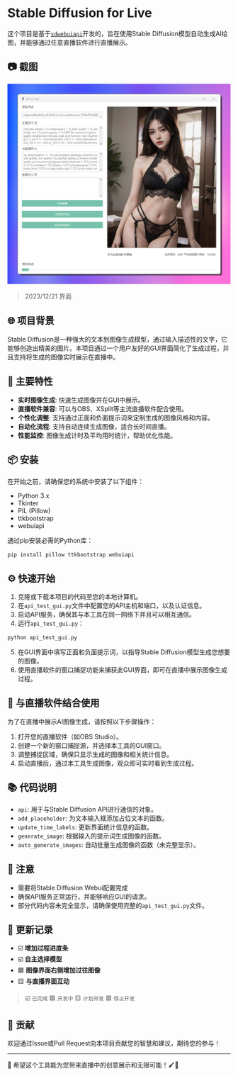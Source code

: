 # Stable Diffusion for Live

这个项目是基于[`sdwebuiapi`](https://github.com/mix1009/sdwebuiapi)开发的，旨在使用Stable Diffusion模型自动生成AI绘图，并能够通过任意直播软件进行直播展示。

## 📷 截图

![mainform](./Screenshot/mainform_231221.png)
> 2023/12/21 界面

## 🌐 项目背景

Stable Diffusion是一种强大的文本到图像生成模型，通过输入描述性的文字，它能够创造出精美的图片。本项目通过一个用户友好的GUI界面简化了生成过程，并且支持将生成的图像实时展示在直播中。

## 🌟 主要特性

- **实时图像生成**: 快速生成图像并在GUI中展示。
- **直播软件兼容**: 可以与OBS、XSplit等主流直播软件配合使用。
- **个性化调整**: 支持通过正面和负面提示词来定制生成的图像风格和内容。
- **自动化流程**: 支持自动连续生成图像，适合长时间直播。
- **性能监控**: 图像生成计时及平均用时统计，帮助优化性能。

## 📦 安装

在开始之前，请确保您的系统中安装了以下组件：

- Python 3.x
- Tkinter
- PIL (Pillow)
- ttkbootstrap
- webuiapi

通过pip安装必需的Python库：

```sh
pip install pillow ttkbootstrap webuiapi
```

## ⚙️ 快速开始

1. 克隆或下载本项目的代码至您的本地计算机。
2. 在`api_test_gui.py`文件中配置您的API主机和端口，以及认证信息。
3. 启动API服务，确保其与本工具在同一网络下并且可以相互通信。
4. 运行`api_test_gui.py`：

```sh
python api_test_gui.py
```

5. 在GUI界面中填写正面和负面提示词，以指导Stable Diffusion模型生成您想要的图像。
6. 使用直播软件的窗口捕捉功能来捕获此GUI界面，即可在直播中展示图像生成过程。

## 🎥 与直播软件结合使用

为了在直播中展示AI图像生成，请按照以下步骤操作：

1. 打开您的直播软件（如OBS Studio）。
2. 创建一个新的窗口捕捉源，并选择本工具的GUI窗口。
3. 调整捕捉区域，确保只显示生成的图像和相关统计信息。
4. 启动直播后，通过本工具生成图像，观众即可实时看到生成过程。

## 📚 代码说明

- `api`: 用于与Stable Diffusion API进行通信的对象。
- `add_placeholder`: 为文本输入框添加占位文本的函数。
- `update_time_labels`: 更新界面统计信息的函数。
- `generate_image`: 根据输入的提示词生成图像的函数。
- `auto_generate_images`: 自动批量生成图像的函数（未完整显示）。

## 📝 注意

- 需要将Stable Diffusion Webui配置完成
- 确保API服务正常运行，并能够响应GUI的请求。
- 部分代码内容未完全显示，请确保使用完整的`api_test_gui.py`文件。

## 🚧 更新记录

- ☑️ **增加过程进度条**
- ☑️ **自主选择模型**
- 🟩 **图像界面右侧增加过往图像**
- 🟨 **与直播界面互动**

> ☑️ `已完成` 🟩 `开发中` 🟨 `计划开发` 🟥 `停止开发`

## 🤝 贡献

欢迎通过Issue或Pull Request向本项目贡献您的智慧和建议，期待您的参与！

---

🚀 希望这个工具能为您带来直播中的创意展示和无限可能！🖌️🎨
